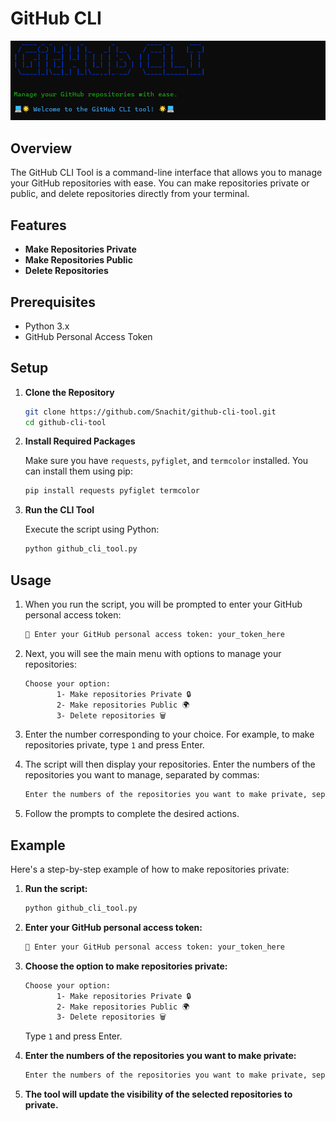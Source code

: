 # GitHub CLI 
![Terminal Screenshot](GithubCLi.png)
## Overview
The GitHub CLI Tool is a command-line interface that allows you to manage your GitHub repositories with ease. You can make repositories private or public, and delete repositories directly from your terminal.

## Features
- **Make Repositories Private**
- **Make Repositories Public**
- **Delete Repositories**

## Prerequisites
- Python 3.x
- GitHub Personal Access Token

## Setup

1. **Clone the Repository**

    ```bash
    git clone https://github.com/Snachit/github-cli-tool.git
    cd github-cli-tool
    ```

2. **Install Required Packages**

    Make sure you have `requests`, `pyfiglet`, and `termcolor` installed. You can install them using pip:

    ```bash
    pip install requests pyfiglet termcolor
    ```

3. **Run the CLI Tool**

    Execute the script using Python:

    ```bash
    python github_cli_tool.py
    ```

## Usage

1. When you run the script, you will be prompted to enter your GitHub personal access token:

    ```bash
    🔑 Enter your GitHub personal access token: your_token_here
    ```

2. Next, you will see the main menu with options to manage your repositories:

    ```bash
    Choose your option:
           1- Make repositories Private 🔒
           2- Make repositories Public 🌍
           3- Delete repositories 🗑️
    ```

3. Enter the number corresponding to your choice. For example, to make repositories private, type `1` and press Enter.

4. The script will then display your repositories. Enter the numbers of the repositories you want to manage, separated by commas:

    ```bash
    Enter the numbers of the repositories you want to make private, separated by commas: 1, 3, 5
    ```

5. Follow the prompts to complete the desired actions.

## Example

Here's a step-by-step example of how to make repositories private:

1. **Run the script:**

    ```bash
    python github_cli_tool.py
    ```

2. **Enter your GitHub personal access token:**

    ```bash
    🔑 Enter your GitHub personal access token: your_token_here
    ```

3. **Choose the option to make repositories private:**

    ```bash
    Choose your option:
           1- Make repositories Private 🔒
           2- Make repositories Public 🌍
           3- Delete repositories 🗑️
    ```

    Type `1` and press Enter.

4. **Enter the numbers of the repositories you want to make private:**

    ```bash
    Enter the numbers of the repositories you want to make private, separated by commas: 1, 2
    ```

5. **The tool will update the visibility of the selected repositories to private.**



